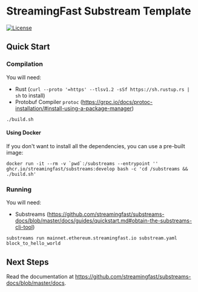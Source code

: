 # StreamingFast Substream Template
[![License](https://img.shields.io/badge/License-Apache%202.0-blue.svg)](https://opensource.org/licenses/Apache-2.0)

## Quick Start

### Compilation

You will need:
- Rust (`curl --proto '=https' --tlsv1.2 -sSf https://sh.rustup.rs | sh` to install)
- Protobuf Compiler `protoc` (https://grpc.io/docs/protoc-installation/#install-using-a-package-manager)

```
./build.sh
```

#### Using Docker

If you don't want to install all the dependencies, you can use a pre-built image:

```
docker run -it --rm -v `pwd`:/substreams --entrypoint '' ghcr.io/streamingfast/substreams:develop bash -c 'cd /substreams && ./build.sh'
```

### Running

You will need:
- Substreams (https://github.com/streamingfast/substreams-docs/blob/master/docs/guides/quickstart.md#obtain-the-substreams-cli-tool)

```
substreams run mainnet.ethereum.streamingfast.io substream.yaml block_to_hello_world
```

## Next Steps

Read the documentation at https://github.com/streamingfast/substreams-docs/blob/master/docs.

